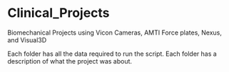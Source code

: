 # Clinical_Projects
Biomechanical Projects using Vicon Cameras, AMTI Force plates, Nexus, and Visual3D

Each folder has all the data required to run the script. 
Each folder has a description of what the project was about.
